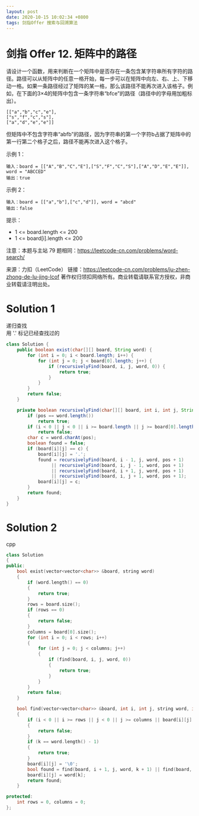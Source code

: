 ```yaml
---
layout: post
date: 2020-10-15 10:02:34 +0800
tags: 剑指Offer 搜索与回溯算法
---
```


# 剑指 Offer 12. 矩阵中的路径

请设计一个函数，用来判断在一个矩阵中是否存在一条包含某字符串所有字符的路径。路径可以从矩阵中的任意一格开始，每一步可以在矩阵中向左、右、上、下移动一格。如果一条路径经过了矩阵的某一格，那么该路径不能再次进入该格子。例如，在下面的3×4的矩阵中包含一条字符串“bfce”的路径（路径中的字母用加粗标出）。
```
[["a","b","c","e"],
["s","f","c","s"],
["a","d","e","e"]]
```
但矩阵中不包含字符串“abfb”的路径，因为字符串的第一个字符b占据了矩阵中的第一行第二个格子之后，路径不能再次进入这个格子。

示例 1：
```
输入：board = [["A","B","C","E"],["S","F","C","S"],["A","D","E","E"]], word = "ABCCED"
输出：true
```
示例 2：
```
输入：board = [["a","b"],["c","d"]], word = "abcd"
输出：false
```
提示：
+ 1 <= board.length <= 200
+ 1 <= board[i].length <= 200

注意：本题与主站 79 题相同：https://leetcode-cn.com/problems/word-search/

来源：力扣（LeetCode）
链接：https://leetcode-cn.com/problems/ju-zhen-zhong-de-lu-jing-lcof
著作权归领扣网络所有。商业转载请联系官方授权，非商业转载请注明出处。

# Solution 1
递归查找  
用 '.'  标记已经查找过的  
``` java
class Solution {
    public boolean exist(char[][] board, String word) {
        for (int i = 0; i < board.length; i++) {
            for (int j = 0; j < board[0].length; j++) {
                if (recursivelyFind(board, i, j, word, 0)) {
                    return true;
                }
            }
        }
        return false;
    }

    private boolean recursivelyFind(char[][] board, int i, int j, String word, int pos) {
        if (pos == word.length())
            return true;
        if (i < 0 || j < 0 || i >= board.length || j >= board[0].length)
            return false;
        char c = word.charAt(pos);
        boolean found = false;
        if (board[i][j] == c) {
            board[i][j] = '.';
            found = recursivelyFind(board, i - 1, j, word, pos + 1)
                 || recursivelyFind(board, i, j - 1, word, pos + 1)
                 || recursivelyFind(board, i + 1, j, word, pos + 1)
                 || recursivelyFind(board, i, j + 1, word, pos + 1);
            board[i][j] = c;
        }
        return found;
    }
}
```
# Solution 2
cpp  
``` cpp
class Solution
{
public:
    bool exist(vector<vector<char>> &board, string word)
    {
        if (word.length() == 0)
        {
            return true;
        }
        rows = board.size();
        if (rows == 0)
        {
            return false;
        }
        columns = board[0].size();
        for (int i = 0; i < rows; i++)
        {
            for (int j = 0; j < columns; j++)
            {
                if (find(board, i, j, word, 0))
                {
                    return true;
                }
            }
        }
        return false;
    }

    bool find(vector<vector<char>> &board, int i, int j, string word, int k)
    {
        if (i < 0 || i >= rows || j < 0 || j >= columns || board[i][j] != word[k])
        {
            return false;
        }
        if (k == word.length() - 1)
        {
            return true;
        }
        board[i][j] = '\0';
        bool found = find(board, i + 1, j, word, k + 1) || find(board, i - 1, j, word, k + 1) || find(board, i, j + 1, word, k + 1) || find(board, i, j - 1, word, k + 1);
        board[i][j] = word[k];
        return found;
    }

protected:
    int rows = 0, columns = 0;
};
```